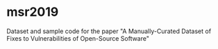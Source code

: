 # msr2019
Dataset and sample code for the paper "A Manually-Curated Dataset of Fixes to Vulnerabilities of Open-Source Software"
